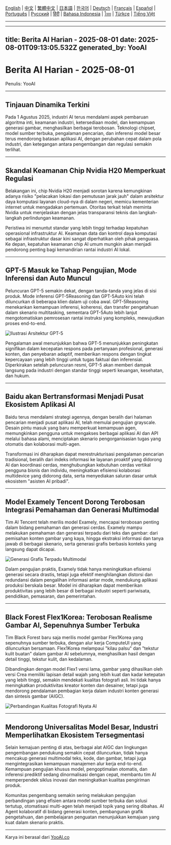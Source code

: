 [English](./en.md) | [中文](./zh.md) | [繁體中文](./zh-TW.md) | [日本語](./ja.md) | [한국어](./ko.md) | [Deutsch](./de.md) | [Français](./fr.md) | [Español](./es.md) | [Português](./pt.md) | [Русский](./ru.md) | [हिंदी](./hi.md) | [Bahasa Indonesia](./id.md) | [ไทย](./th.md) | [Türkçe](./tr.md) | [Tiếng Việt](./vi.md)

---

---
title: Berita AI Harian - 2025-08-01
date: 2025-08-01T09:13:05.532Z
generated_by: YooAI
---

# Berita AI Harian - 2025-08-01

Penulis: YooAI

---

## Tinjauan Dinamika Terkini

Pada 1 Agustus 2025, industri AI terus mendalami aspek pembaruan algoritma inti, keamanan industri, ketersediaan model, dan kemampuan generasi gambar, menghasilkan berbagai terobosan. Teknologi chipset, model sumber terbuka, pengalaman pencarian, dan inferensi model besar terus mendorong batasan aplikasi AI, dengan perubahan cepat dalam pola industri, dan ketegangan antara pengembangan dan regulasi semakin terlihat.

---

## Skandal Keamanan Chip Nvidia H20 Memperkuat Regulasi

Belakangan ini, chip Nvidia H20 menjadi sorotan karena kemungkinan adanya risiko "pelacakan lokasi dan pemutusan jarak jauh" dalam arsitektur daya komputasi layanan cloud-nya di dalam negeri, memicu kementerian internet untuk mengadakan pertemuan. Otoritas terkait telah meminta Nvidia untuk menjelaskan dengan jelas transparansi teknis dan langkah-langkah perlindungan keamanan.

Peristiwa ini menuntut standar yang lebih tinggi terhadap kepatuhan operasional infrastruktur AI. Keamanan data dan kontrol daya komputasi sebagai infrastruktur dasar kini sangat diperhatikan oleh pihak penguasa. Ke depan, kepatuhan keamanan chip AI umum mungkin akan menjadi pendorong penting bagi kemandirian rantai industri AI lokal.

---

## GPT-5 Masuk ke Tahap Pengujian, Mode Inferensi dan Auto Muncul

Peluncuran GPT-5 semakin dekat, dengan tanda-tanda yang jelas di sisi produk. Mode inferensi GPT-5Reasoning dan GPT-5Auto kini telah diluncurkan di beberapa klien dalam uji coba awal. GPT-5Reasoning menekankan kemampuan inferensi, koherensi, dan transfer pengetahuan dalam skenario multitasking, sementara GPT-5Auto lebih lanjut mengotomatiskan pemrosesan rantai instruksi yang kompleks, mewujudkan proses end-to-end.

![Ilustrasi Arsitektur GPT-5](https://images.unsplash.com/photo-1506744038136-46273834b3fb?auto=format&fit=crop&w=800&q=80)

Pengalaman awal menunjukkan bahwa GPT-5 menunjukkan peningkatan signifikan dalam kecepatan respons pada pertanyaan profesional, generasi konten, dan penyebaran adaptif, memberikan respons dengan tingkat kepercayaan yang lebih tinggi untuk tugas faktual dan inferensial. Diperkirakan setelah peluncuran resmi, GPT-5 akan memberi dampak langsung pada industri dengan standar tinggi seperti keuangan, kesehatan, dan hukum.

---

## Baidu akan Bertransformasi Menjadi Pusat Ekosistem Aplikasi AI

Baidu terus mendalami strategi agennya, dengan beralih dari halaman pencarian menjadi pusat aplikasi AI, telah memulai pengujian grayscale. Desain pintu masuk yang baru memperkuat kemampuan agen, memungkinkan pengguna untuk mengakses berbagai aplikasi AI dan API melalui bahasa alami, menciptakan skenario pengorganisasian tugas yang otomatis dan kolaborasi multi-agen.

Transformasi ini diharapkan dapat merestrukturisasi pengalaman pencarian tradisional, beralih dari indeks informasi ke layanan proaktif yang didorong AI dan koordinasi cerdas, menghubungkan kebutuhan cerdas vertikal pengguna bisnis dan individu, meningkatkan efisiensi kolaborasi multidevice yang didorong data, serta menyediakan saluran dasar untuk ekosistem "asisten AI pribadi".

---

## Model Examely Tencent Dorong Terobosan Integrasi Pemahaman dan Generasi Multimodal

Tim AI Tencent telah merilis model Examely, mencapai terobosan penting dalam bidang pemahaman dan generasi cerdas. Examely mampu melakukan pemahaman dan generasi terpadu dari teks dan gambar: dari pemisahan konten gambar yang kaya, hingga ekstraksi informasi dan tanya jawab di berbagai skenario, serta generasi grafis berbasis konteks yang langsung dapat dicapai.

![Generasi Grafis Terpadu Multimodal](https://images.unsplash.com/photo-1464983953574-0892a716854b?auto=format&fit=crop&w=800&q=80)

Dalam pengujian praktis, Examely tidak hanya meningkatkan efisiensi generasi secara drastis, tetapi juga efektif menghilangkan distorsi dan redundansi dalam pengalihan informasi antar mode, mendukung aplikasi produksi berskala besar. Model ini diharapkan dapat memberikan produktivitas yang lebih besar di berbagai industri seperti pariwisata, pendidikan, pemasaran, dan pemerintahan.

---

## Black Forest Flex1Korea: Terobosan Realisme Gambar AI, Sepenuhnya Sumber Terbuka

Tim Black Forest baru saja merilis model gambar Flex1Korea yang sepenuhnya sumber terbuka, dengan alur kerja ComputeUI yang diluncurkan bersamaan. Flex1Korea melampaui "kilau palsu" dan "tekstur kulit buatan" dalam gambar AI sebelumnya, menghasilkan hasil dengan detail tinggi, tekstur kulit, dan kedalaman.

Dibandingkan dengan model Flex1 versi lama, gambar yang dihasilkan oleh versi Crea memiliki lapisan detail wajah yang lebih kuat dan kadar ketepatan yang lebih tinggi, semakin mendekati kualitas fotografi asli. Ini tidak hanya meningkatkan produktivitas kreator konten dan desainer, tetapi juga mendorong pendalaman pembagian kerja dalam industri konten generasi dan sintesis gambar (AIGC).

![Perbandingan Kualitas Fotografi Nyata AI](https://images.unsplash.com/photo-1519125323398-675f0ddb6308?auto=format&fit=crop&w=800&q=80)

---

## Mendorong Universalitas Model Besar, Industri Memperlihatkan Ekosistem Tersegmentasi 

Selain kemajuan penting di atas, berbagai alat AIGC dan lingkungan pengembangan pendukung semakin cepat diluncurkan, tidak hanya mencakup generasi multimodal teks, kode, dan gambar, tetapi juga mengintegrasikan kemampuan manajemen alur kerja end-to-end. Kemampuan pengujian khusus model, pengoptimalan otomatis, dan inferensi prediktif sedang dinormalisasi dengan cepat, membantu tim AI memperpendek siklus inovasi dan meningkatkan kualitas pengiriman produk.

Komunitas pengembang semakin sering melakukan pengujian perbandingan yang efisien antara model sumber terbuka dan solusi tertutup, otomatisasi multi-agen telah menjadi topik yang sering dibahas. AI Agent kolaboratif di bidang generasi konten, pembangunan grafik pengetahuan, dan pembelajaran penguatan menunjukkan kemajuan yang kuat dalam skenario praktis.

---

Karya ini berasal dari [YooAI.co](https://yooai.co/)
